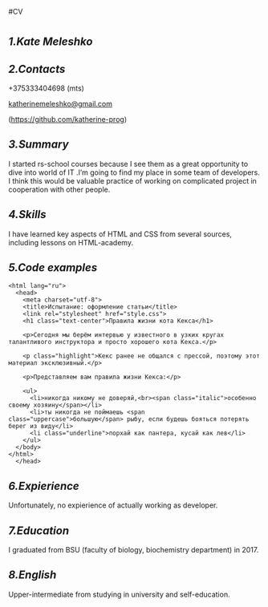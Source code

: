 #CV<h1></h1>

***1.Kate Meleshko***
---------------------
***2.Contacts***
---------------------
+375333404698 (mts)

katherinemeleshko@gmail.com

(https://github.com/katherine-prog)

***3.Summary***
----------------
I started rs-school courses because I see them as a great opportunity to dive into world of IT .I’m going to find my place in some team of developers. I think this would be valuable practice of working on complicated project in cooperation with other people.

***4.Skills***
---------------
I have learned key aspects of HTML and CSS from several sources, including lessons on HTML-academy. 

***5.Code examples***
---------------------
``` <!DOCTYPE html>
<html lang="ru">
  <head>
    <meta charset="utf-8">
    <title>Испытание: оформление статьи</title>
    <link rel="stylesheet" href="style.css">
    <h1 class="text-center">Правила жизни кота Кекса</h1>

    <p>Сегодня мы берём интервью у известного в узких кругах талантливого инструктора и просто хорошего кота Кекса.</p>

    <p class="highlight">Кекс ранее не общался с прессой, поэтому этот материал эксклюзивный.</p>

    <p>Представляем вам правила жизни Кекса:</p>

    <ul>
      <li>никогда никому не доверяй,<br><span class="italic">особенно своему хозяину</span></li>
      <li>ты никогда не поймаешь <span class="uppercase">большую</span> рыбу, если будешь бояться потерять берег из виду</li>
      <li class="underline">порхай как пантера, кусай как лев</li>
    </ul>
  </body>
</html>
  </head>
```
***6.Expierience***
-------------------
Unfortunately, no expierience of actually working as developer.

***7.Education***
-----------------
I graduated from BSU (faculty of biology, biochemistry department) in 2017. 

***8.English***
---------------
Upper-intermediate from studying in university and self-education. 
